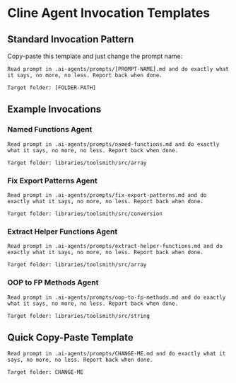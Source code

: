 # Cline Agent Invocation Templates

## Standard Invocation Pattern

Copy-paste this template and just change the prompt name:

```
Read prompt in .ai-agents/prompts/[PROMPT-NAME].md and do exactly what it says, no more, no less. Report back when done.

Target folder: [FOLDER-PATH]
```

## Example Invocations

### Named Functions Agent
```
Read prompt in .ai-agents/prompts/named-functions.md and do exactly what it says, no more, no less. Report back when done.

Target folder: libraries/toolsmith/src/array
```

### Fix Export Patterns Agent  
```
Read prompt in .ai-agents/prompts/fix-export-patterns.md and do exactly what it says, no more, no less. Report back when done.

Target folder: libraries/toolsmith/src/conversion
```

### Extract Helper Functions Agent
```
Read prompt in .ai-agents/prompts/extract-helper-functions.md and do exactly what it says, no more, no less. Report back when done.

Target folder: libraries/toolsmith/src/array
```

### OOP to FP Methods Agent
```
Read prompt in .ai-agents/prompts/oop-to-fp-methods.md and do exactly what it says, no more, no less. Report back when done.

Target folder: libraries/toolsmith/src/string
```

## Quick Copy-Paste Template
```
Read prompt in .ai-agents/prompts/CHANGE-ME.md and do exactly what it says, no more, no less. Report back when done.

Target folder: CHANGE-ME
```
